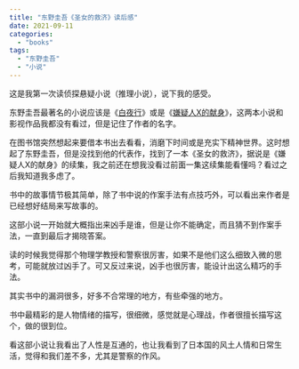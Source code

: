```yaml
---
title: "东野圭吾《圣女的救济》读后感"
date: 2021-09-11
categories: 
  - "books"
tags: 
  - "东野圭吾"
  - "小说"
---
```


这是我第一次读侦探悬疑小说（推理小说），说下我的感受。

东野圭吾最著名的小说应该是《[白夜行](https://www.jfsay.com/archives/1926.html)》或是《[嫌疑人X的献身](https://www.jfsay.com/archives/1930.html)》，这两本小说和影视作品我都没有看过，但是记住了作者的名字。

在图书馆突然想起来要借本书出去看看，消磨下时间或是充实下精神世界。这时想起了东野圭吾，但是没找到他的代表作，找到了一本《圣女的救济》，据说是《嫌疑人X的献身》的续集，我之前还在想我没看过前面一集这续集能看懂吗？看过之后我知道我多虑了。

书中的故事情节极其简单，除了书中说的作案手法有点技巧外，可以看出来作者是已经想好结局来写故事的。

这部小说一开始就大概指出来凶手是谁，但是让你不能确定，而且猜不到作案手法，一直到最后才揭晓答案。

读的时候我觉得那个物理学教授和警察很厉害，如果不是他们这么细致入微的思考，可能就放过凶手了。可又反过来说，凶手也很厉害，能设计出这么精巧的手法。

其实书中的漏洞很多，好多不合常理的地方，有些牵强的地方。

书中最精彩的是人物情绪的描写，很细微，感觉就是心理战，作者很擅长描写这个，做的很到位。

看这部小说让我看出了人性是互通的，也让我看到了日本国的风土人情和日常生活，觉得和我们差不多，尤其是警察的作风。
